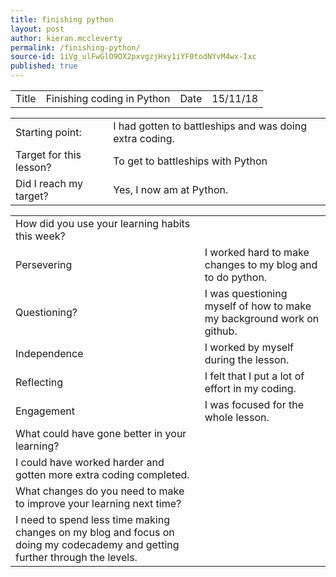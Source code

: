 ```yaml
---
title: finishing python
layout: post
author: kieran.mccleverty
permalink: /finishing-python/
source-id: 1iVg_ulFwGlO9OX2pxvgzjHxy1iYF0todNYvM4wx-Ixc
published: true
---
```

<table>
  <tr>
    <td>Title</td>
    <td>Finishing coding in Python</td>
    <td>Date</td>
    <td>15/11/18</td>
  </tr>
</table>


<table>
  <tr>
    <td>Starting point:</td>
    <td>I had gotten to battleships and was doing extra coding.</td>
  </tr>
  <tr>
    <td>Target for this lesson?</td>
    <td>To get to battleships with Python</td>
  </tr>
  <tr>
    <td>Did I reach my target? </td>
    <td>Yes, I now am at Python.</td>
  </tr>
</table>


<table>
  <tr>
    <td>How did you use your learning habits this week?</td>
    <td></td>
  </tr>
  <tr>
    <td>Persevering</td>
    <td>I worked hard to make changes to my blog and to do python.</td>
  </tr>
  <tr>
    <td>Questioning?</td>
    <td>I was questioning myself of how to make my background work on github.</td>
  </tr>
  <tr>
    <td>Independence</td>
    <td>I worked by myself during the lesson.</td>
  </tr>
  <tr>
    <td>Reflecting</td>
    <td>I felt that I put a lot of effort in my coding.</td>
  </tr>
  <tr>
    <td>Engagement</td>
    <td>I was focused for the whole lesson.</td>
  </tr>
  <tr>
    <td>What could have gone better in your learning?</td>
    <td></td>
  </tr>
  <tr>
    <td>I could have worked harder and gotten more extra coding completed.</td>
    <td></td>
  </tr>
  <tr>
    <td>What changes do you need to make to improve your learning next time?</td>
    <td></td>
  </tr>
  <tr>
    <td>I need to spend less time making changes on my blog and focus on doing my codecademy and getting further through the levels.</td>
    <td></td>
  </tr>
</table>


